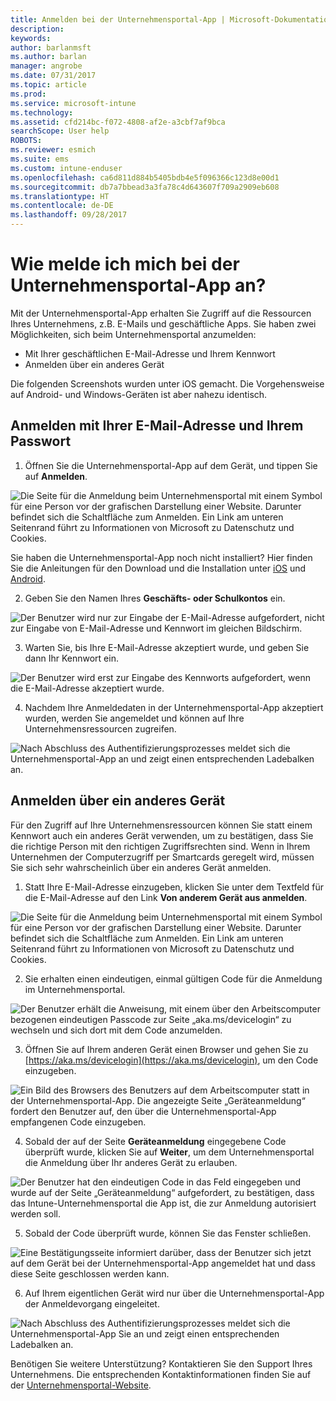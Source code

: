 ```yaml
---
title: Anmelden bei der Unternehmensportal-App | Microsoft-Dokumentation
description: 
keywords: 
author: barlanmsft
ms.author: barlan
manager: angrobe
ms.date: 07/31/2017
ms.topic: article
ms.prod: 
ms.service: microsoft-intune
ms.technology: 
ms.assetid: cfd214bc-f072-4808-af2e-a3cbf7af9bca
searchScope: User help
ROBOTS: 
ms.reviewer: esmich
ms.suite: ems
ms.custom: intune-enduser
ms.openlocfilehash: ca6d811d884b5405bdb4e5f096366c123d8e00d1
ms.sourcegitcommit: db7a7bbead3a3fa78c4d643607f709a2909eb608
ms.translationtype: HT
ms.contentlocale: de-DE
ms.lasthandoff: 09/28/2017
---
```

# <a name="how-do-i-sign-in-to-the-company-portal-app---user-story-1132123--"></a>Wie melde ich mich bei der Unternehmensportal-App an? <!--User Story 1132123-->

Mit der Unternehmensportal-App erhalten Sie Zugriff auf die Ressourcen Ihres Unternehmens, z.B. E-Mails und geschäftliche Apps. Sie haben zwei Möglichkeiten, sich beim Unternehmensportal anzumelden:

* Mit Ihrer geschäftlichen E-Mail-Adresse und Ihrem Kennwort
* Anmelden über ein anderes Gerät

Die folgenden Screenshots wurden unter iOS gemacht. Die Vorgehensweise auf Android- und Windows-Geräten ist aber nahezu identisch.

## <a name="signing-in-with-your-email-address-and-password"></a>Anmelden mit Ihrer E-Mail-Adresse und Ihrem Passwort

1. Öffnen Sie die Unternehmensportal-App auf dem Gerät, und tippen Sie auf **Anmelden**.

  ![Die Seite für die Anmeldung beim Unternehmensportal mit einem Symbol für eine Person vor der grafischen Darstellung einer Website. Darunter befindet sich die Schaltfläche zum Anmelden. Ein Link am unteren Seitenrand führt zu Informationen von Microsoft zu Datenschutz und Cookies.](/intune/media/cp_ios_aad_signin_after_1704_001.png)

  Sie haben die Unternehmensportal-App noch nicht installiert? Hier finden Sie die Anleitungen für den Download und die Installation unter [iOS](install-and-sign-in-to-the-intune-company-portal-app-ios.md) und [Android](install-the-company-portal-app-android.md).

2. Geben Sie den Namen Ihres **Geschäfts- oder Schulkontos** ein.

  ![Der Benutzer wird nur zur Eingabe der E-Mail-Adresse aufgefordert, nicht zur Eingabe von E-Mail-Adresse und Kennwort im gleichen Bildschirm.](/intune/media/cp_ios_aad_signin_after_1704_002.png)

3. Warten Sie, bis Ihre E-Mail-Adresse akzeptiert wurde, und geben Sie dann Ihr Kennwort ein.

  ![Der Benutzer wird erst zur Eingabe des Kennworts aufgefordert, wenn die E-Mail-Adresse akzeptiert wurde.](/intune/media/cp_ios_aad_signin_after_1704_003.png)

4. Nachdem Ihre Anmeldedaten in der Unternehmensportal-App akzeptiert wurden, werden Sie angemeldet und können auf Ihre Unternehmensressourcen zugreifen.   

  ![Nach Abschluss des Authentifizierungsprozesses meldet sich die Unternehmensportal-App an und zeigt einen entsprechenden Ladebalken an.](/intune/media/cp_ios_aad_signin_from_another_device_after_1704_007.png)

## <a name="signing-in-from-another-device"></a>Anmelden über ein anderes Gerät

Für den Zugriff auf Ihre Unternehmensressourcen können Sie statt einem Kennwort auch ein anderes Gerät verwenden, um zu bestätigen, dass Sie die richtige Person mit den richtigen Zugriffsrechten sind. Wenn in Ihrem Unternehmen der Computerzugriff per Smartcards geregelt wird, müssen Sie sich sehr wahrscheinlich über ein anderes Gerät anmelden.

1. Statt Ihre E-Mail-Adresse einzugeben, klicken Sie unter dem Textfeld für die E-Mail-Adresse auf den Link **Von anderem Gerät aus anmelden**.

  ![Die Seite für die Anmeldung beim Unternehmensportal mit einem Symbol für eine Person vor der grafischen Darstellung einer Website. Darunter befindet sich die Schaltfläche zum Anmelden. Ein Link am unteren Seitenrand führt zu Informationen von Microsoft zu Datenschutz und Cookies.](/intune/media/cp_ios_aad_signin_from_another_device_after_1704_001.png)

2. Sie erhalten einen eindeutigen, einmal gültigen Code für die Anmeldung im Unternehmensportal.

  ![Der Benutzer erhält die Anweisung, mit einem über den Arbeitscomputer bezogenen eindeutigen Passcode zur Seite „aka.ms/devicelogin“ zu wechseln und sich dort mit dem Code anzumelden.](/intune/media/cp_ios_aad_signin_from_another_device_after_1704_003.png)

3. Öffnen Sie auf Ihrem anderen Gerät einen Browser und gehen Sie zu [https://aka.ms/devicelogin](https://aka.ms/devicelogin), um den Code einzugeben.

  ![Ein Bild des Browsers des Benutzers auf dem Arbeitscomputer statt in der Unternehmensportal-App. Die angezeigte Seite „Geräteanmeldung“ fordert den Benutzer auf, den über die Unternehmensportal-App empfangenen Code einzugeben.](/intune/media/cp_ios_aad_signin_from_another_device_after_1704_004.png)

4. Sobald der auf der Seite **Geräteanmeldung** eingegebene Code überprüft wurde, klicken Sie auf __Weiter__, um dem Unternehmensportal die Anmeldung über Ihr anderes Gerät zu erlauben.

  ![Der Benutzer hat den eindeutigen Code in das Feld eingegeben und wurde auf der Seite „Geräteanmeldung“ aufgefordert, zu bestätigen, dass das Intune-Unternehmensportal die App ist, die zur Anmeldung autorisiert werden soll.](/intune/media/cp_ios_aad_signin_from_another_device_after_1704_005.png)

5. Sobald der Code überprüft wurde, können Sie das Fenster schließen.

  ![Eine Bestätigungsseite informiert darüber, dass der Benutzer sich jetzt auf dem Gerät bei der Unternehmensportal-App angemeldet hat und dass diese Seite geschlossen werden kann.](/intune/media/cp_ios_aad_signin_from_another_device_after_1704_006.png)

6. Auf Ihrem eigentlichen Gerät wird nur über die Unternehmensportal-App der Anmeldevorgang eingeleitet.

  ![Nach Abschluss des Authentifizierungsprozesses meldet sich die Unternehmensportal-App Sie an und zeigt einen entsprechenden Ladebalken an.](/intune/media/cp_ios_aad_signin_from_another_device_after_1704_007.png)

Benötigen Sie weitere Unterstützung? Kontaktieren Sie den Support Ihres Unternehmens. Die entsprechenden Kontaktinformationen finden Sie auf der [Unternehmensportal-Website](https://portal.manage.microsoft.com).
